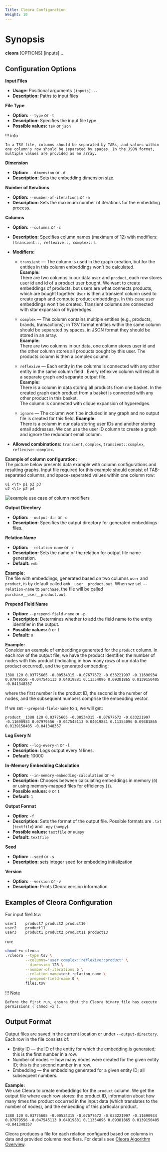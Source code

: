 ```yaml
---
Title: Cleora Configuration
Weight: 10
---
```


# Synopsis

**cleora** [OPTIONS] [inputs]...

## Configuration Options

**Input Files** 

 - **Usage:** Positional arguments `[inputs]...` 
 - **Description:** Paths to input files  

**File Type**  

   - **Option:** `--type` or `-t`
   - **Description:** Specifies the input file type.
   - **Possible values:** `tsv` or `json`

!!! info   

    In a TSV file, columns should be separated by TABs, and values within one column's row should be separated by spaces. In the JSON format, multiple values are provided as an array.  

**Dimension**  

   - **Option:** `--dimension` or `-d`
   - **Description:** Sets the embedding dimension size.

**Number of Iterations**  

   - **Option:** `--number-of-iterations` or `-n`
   - **Description:** Sets the maximum number of iterations for the embedding process.

**Columns**  

   - **Option:** `--columns` or `-c`
   - **Description:** Specifies column names (maximum of 12) with modifiers: `[transient::, reflexive::, complex::]`.
   - **Modifiers:**
     - `transient` — The column is used in the graph creation, but for the entities in this column embeddings won't be calculated.  
       **Example:**  
       There are two columns in our data `user` and `product`, 
       each row stores user id and id of a product user bought. We want to 
       create embeddings of products, but users are what connects products, 
       which are bought together. `User` is then a transient column used to 
       create graph and compute product embeddings. In this case user 
       embeddings won't be created. 
       Transient columns are connected with star expansion of hyperedges.  

     - `complex` — The column contains multiple entities (e.g., products, brands, transactions); in TSV format entities within the same column should be separated by spaces, in JSON format they should be stored in an array.  
       **Example:**   
       There are two columns in our data, one column stores user id and 
       the other column stores all products bought by this user. The products 
       column is then a complex column.

     - `reflexive` — Each entity in the columns is connected with any other entity in the same column field . Every reflexive column will result in a separate graph and separate output file.  
       **Example:**   
       There is a column in data storing all products from one 
       basket. In the created graph each product from a basket is connected 
       with any other product in this basket.  
       The column is connected with clique expansion of hyperedges.

     - `ignore` — The column won't be included in any graph and no output file is created for this field.
       **Example:**  
       There is a column in our data storing user IDs and another storing email addresses. We can use the user ID column to create a graph and ignore the redundant email column.

   - **Allowed combinations:** `transient`, `complex`, `transient::complex`, `reflexive::complex`.

   **Example of column configuration:**  
   The picture below presents data example with column configurations and resulting graphs. Input file required for this example should consist of TAB-separated columns, and space-seperated values within one column row:

   ```
   u1 <\t> p1 p2 p3
   u2 <\t> p2 p4
   ```

   ![example use case of column modifiers](_static/cleora-columns.png)

**Output Directory**  

   - **Option:** `--output-dir` or `-o`
   - **Description:** Specifies the output directory for generated embeddings files.

**Relation Name**  

   - **Option:** `--relation-name` or `-r`
   - **Description:** Sets the name of the relation for output file name generation.
   - **Default:** `emb`
 
   **Example:**  
   The file with embeddings, generated based on two columns `user` and `product`, is by default called `emb__user__product.out`. When we set `--relation-name` to `purchase`, the file will be called `purchase__user__product.out`.

**Prepend Field Name**  

   - **Option:** `--prepend-field-name` or `-p`
   - **Description:** Determines whether to add the field name to the entity identifier in the output.
   - **Possible values:** `0` or `1`
   - **Default:** `0`

   **Example:**   
   Consider an example of embeddings generated for the `product` column. In each row of the output file, we have the product identifier, the number of nodes with this product (indicating in how many rows of our data the product occurred), and the generated embedding:

   ```
   1388 120 0.03775605 -0.00534315 -0.07677672 -0.033221997 -0.11690934 0.07979556 -0.047545113 0.04019881 0.11354096 0.09381865 0.0139150405 -0.041348357 
   ```
   where the first number is the product ID, the second is the number of nodes, and the subsequent numbers comprise the embedding vector.

   If we set `--prepend-field-name` to `1`, we will get:
   ```
   product__1388 120 0.03775605 -0.00534315 -0.07677672 -0.033221997 -0.11690934 0.07979556 -0.047545113 0.04019881 0.11354096 0.09381865 0.0139150405 -0.041348357 
   ```

**Log Every N**  

   - **Option:** `--log-every-n` or `-l`
   - **Description:** Logs output every N lines.
   - **Default:** 10000

**In-Memory Embedding Calculation**  

   - **Option:** `--in-memory-embedding-calculation` or `-e`
   - **Description:** Chooses between calculating embeddings in memory (`0`) or using memory-mapped files for efficiency (`1`). 
   - **Possible values:** `0` or `1`
   - **Default:** `1`

**Output Format**  

   - **Option:** `-f`
   - **Description:** Sets the format of the output file. Possible formats are `.txt` (`textfile`) and `.npy` (`numpy`). 
   - **Possible values:** `textfile` or `numpy`
   - **Default:** `textfile`

**Seed**

   - **Option:** `--seed` or `-s`
   - **Description:** sets integer seed for embedding initialization

**Version**

   - **Option:** `--version` or `-v`
   - **Description:** Prints Cleora version information. 

## Examples of Cleora Configuration

For input file1.tsv:
```
user1    product7 product2 product10
user2    product11
user3    product1 product2 product11 product13
```
run:
```bash
chmod +x cleora
./cleora --type tsv \
         --columns="user complex::reflexive::product" \
         --dimension 128 \
         --number-of-iterations 5 \
         --relation-name=test_relation_name \
         --prepend-field-name 0 \
         file1.tsv 
```

!!! Note 

    Before the first run, ensure that the Cleora binary file has execute permissions (`chmod +x`). 

## Output Format
Output files are saved in the current location or under `--output-directory`. Each row in the file consists of:

- Entity ID — the ID of the entity for which the embedding is generated; this is the first number in a row.
- Number of nodes — how many nodes were created for the given entity ID; this is the second number in a row.
- Embedding — the embedding generated for a given entity ID; all subsequent numbers.

**Example:**  
We use Cleora to create embeddings for the `product` column. We get the output file where each row stores: the product ID, information about how many times the product occurred in the input data (which translates to the number of nodes), and the embedding of this particular product.


```
1388 120 0.03775605 -0.00534315 -0.07677672 -0.033221997 -0.11690934 0.07979556 -0.047545113 0.04019881 0.11354096 0.09381865 0.0139150405 -0.041348357 
```
Cleora produces a file for each relation configured based on columns in data and provided columns modifiers. For details see [Cleora Algorithm Overview](cleora_algorithm.md). 